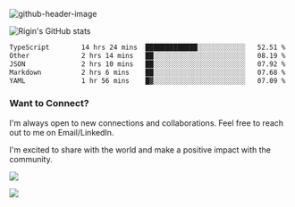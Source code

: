 
![github-header-image](https://github.com/riginoommen/riginoommen/assets/3840244/889cae65-df55-4cda-86cc-bf21bf1f2e96)

![Rigin's GitHub stats](https://github-readme-stats.vercel.app/api?username=riginoommen\&show_icons=true\&show=reviews,discussions_started,discussions_answered,prs_merged,prs_merged_percentage)


<!--START_SECTION:waka-->

```txt
TypeScript        14 hrs 24 mins  █████████████░░░░░░░░░░░░   52.51 %
Other             2 hrs 14 mins   ██░░░░░░░░░░░░░░░░░░░░░░░   08.19 %
JSON              2 hrs 10 mins   ██░░░░░░░░░░░░░░░░░░░░░░░   07.92 %
Markdown          2 hrs 6 mins    ██░░░░░░░░░░░░░░░░░░░░░░░   07.68 %
YAML              1 hr 56 mins    █▓░░░░░░░░░░░░░░░░░░░░░░░   07.09 %
```

<!--END_SECTION:waka-->

### Want to Connect?

I'm always open to new connections and collaborations. Feel free to reach out to me on Email/LinkedIn.

I'm excited to share with the world and make a positive impact with the community.

![](https://komarev.com/ghpvc/?username=riginoommen)

![](https://hit.yhype.me/github/profile?user_id=3840244)

